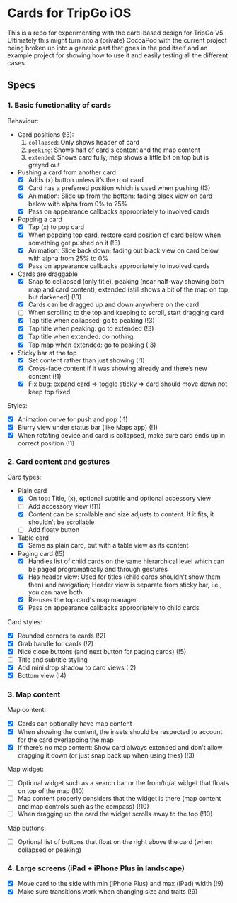 # Cards for TripGo iOS

This is a repo for experimenting with the card-based design for TripGo V5.
Ultimately this might turn into a (private) CocoaPod with the current project
being broken up into a generic part that goes in the pod itself and an example
project for showing how to use it and easily testing all the different cases.

## Specs

### 1. Basic functionality of cards

Behaviour:

- Card positions (!3):
    1. `collapsed`: Only shows header of card
    2. `peaking`: Shows half of card's content and the map content
    3. `extended`: Shows card fully, map shows a little bit on top but is greyed out
- Pushing a card from another card
	- [x] Adds (x) button unless it’s the root card
    - [x] Card has a preferred position which is used when pushing (!3)
	- [x] Animation: Slide up from the bottom; fading black view on card below with alpha from 0% to 25%
	- [x] Pass on appearance callbacks appropriately to involved cards
- Popping a card
	- [x] Tap (x) to pop card
    - [x] When popping top card, restore card position of card below when something got pushed on it (!3)
	- [x] Animation: Slide back down; fading out black view on card below with alpha from 25% to 0%
	- [x] Pass on appearance callbacks appropriately to involved cards
- Cards are draggable
	- [x] Snap to collapsed (only title), peaking (near half-way showing both map and card content), extended (still shows a bit of the map on top, but darkened) (!3)
	- [x] Cards can be dragged up and down anywhere on the card
	- [ ] When scrolling to the top and keeping to scroll, start dragging card
	- [x] Tap title when collapsed: go to peaking (!3)
	- [x] Tap title when peaking: go to extended (!3)
	- [x] Tap title when extended: do nothing
	- [x] Tap map when extended: go to peaking (!3)
- Sticky bar at the top
	- [x] Set content rather than just showing (!1)
	- [x] Cross-fade content if it was showing already and there’s new content (!1)
	- [x] Fix bug: expand card => toggle sticky => card should move down not keep top fixed

Styles:

- [x] Animation curve for push and pop (!1)
- [x] Blurry view under status bar (like Maps app) (!1)
- [x] When rotating device and card is collapsed, make sure card ends up in correct position (!1)

### 2. Card content and gestures

Card types:

- Plain card
	- [x] On top: Title, (x), optional subtitle and optional accessory view
	- [ ] Add accessory view (!11)
	- [x] Content can be scrollable and size adjusts to content. If it fits, it shouldn’t be scrollable
	- [ ] Add floaty button
- Table card
	- [x] Same as plain card, but with a table view as its content
- Paging card (!5)
    - [x] Handles list of child cards on the same hierarchical level which can be paged programatically and through gestures
    - [x] Has header view: Used for titles (child cards shouldn't show them then) and navigation; Header view is separate from sticky bar, i.e., you can have both.
    - [x] Re-uses the top card's map manager
	- [x] Pass on appearance callbacks appropriately to child cards

Card styles:

- [x] Rounded corners to cards (!2)
- [x] Grab handle for cards (!2)
- [x] Nice close buttons (and next button for paging cards) (!5)
- [ ] Title and subtitle styling
- [x] Add mini drop shadow to card views (!2)
- [x] Bottom view (!4)

### 3. Map content

Map content:

- [x] Cards can optionally have map content
- [x] When showing the content, the insets should be respected to account for the card overlapping the map
- [x] If there’s no map content: Show card always extended and don't allow dragging it down (or just snap back up when using tries) (!3)

Map widget:

- [ ] Optional widget such as a search bar or the from/to/at widget that floats on top of the map (!10)
- [ ] Map content properly considers that the widget is there (map content and map controls such as the compass) (!10)
- [ ] When dragging up the card the widget scrolls away to the top (!10)

Map buttons:

- [ ] Optional list of buttons that float on the right above the card (when collapsed or peaking)

### 4. Large screens (iPad + iPhone Plus in landscape)

- [x] Move card to the side with min (iPhone Plus) and max (iPad) width (!9)
- [x] Make sure transitions work when changing size and traits (!9)
